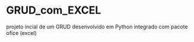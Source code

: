 # GRUD_com_EXCEL
projeto incial de um GRUD desenvolvido em Python integrado com pacote ofice (excel)
